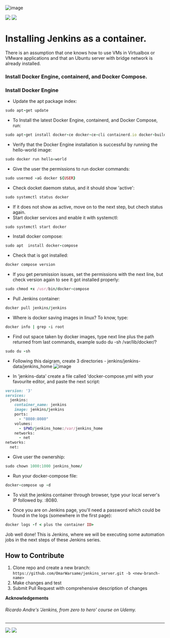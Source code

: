 ![image](https://user-images.githubusercontent.com/99705293/231359477-cfdfcd3b-b7bc-4bc5-8341-463e1923fcda.png)


[![](https://img.shields.io/badge/LinkedIn-blue?style=for-the-badge)](https://www.linkedin.com/in/owarsame?lipi=urn%3Ali%3Apage%3Ad_flagship3_profile_view_base_contact_details%3BSOodhTsXT4CPjEe8q6c1Aw%3D%3D)
[![](https://img.shields.io/badge/github-darkgrey?style=for-the-badge)](https://github.com/OmarWarsame)
<!---[![](https://img.shields.io/badge/book-blueviolet?style=for-the-badge)](https://hamzamohdzubair.github.io/redant/)--->
<!---[![](https://img.shields.io/badge/API-yellow?style=for-the-badge)](https://docs.rs/crate/redant/latest)--->
<!---[![](https://img.shields.io/badge/Crates.io-orange?style=for-the-badge)](https://crates.io/crates/redant)--->
# Installing Jenkins as a container.


There is an assumption that one knows how to use VMs in Virtualbox or VMware applications and that an Ubuntu server with bridge network is already installed.
### Install Docker Engine, containerd, and Docker Compose.

### Install Docker Engine
- Update the apt package index:
``` ruby
sudo apt-get update
```
- To Install the latest Docker Engine, containerd, and Docker Compose, run:

``` ruby
sudo apt-get install docker-ce docker-ce-cli containerd.io docker-buildx-plugin docker-compose-plugin
```
- Verify that the Docker Engine installation is successful by running the hello-world image:
``` ruby
sudo docker run hello-world
```
- Give the user the permissions to run docker commands:
``` ruby
sudo usermod -aG docker ${USER}
```
- Check docket daemom status, and it should show 'active':
``` ruby 
sudo systemctl status docker
```
- If it does not show as active, move on to the next step, but chech status again.
- Start docker services and enable it with systemctl:
``` ruby
sudo systemctl start docker
```
- Install docker compose:
``` ruby
sudo apt  install docker-compose
```
- Check that is got installed:
``` ruby
docker compose version
```
- If you get persmission issues, set the permissions with the next line, but check version again to see it got installed properly:
``` ruby
sudo chmod +x /usr/bin/docker-compose
```
- Pull Jenkins container:
``` ruby
docker pull jenkins/jenkins
```
- Where is docker saving images in linux? To know, type:
``` ruby
docker info | grep -i root
```
- Find out space taken by docker images, type next line plus the path returned from last commands, example sudo du -sh /var/lib/docker/?
``` ruby
sudo du -sh
```
- Following this daigram, create 3 directories - jenkins/jenkins-data/jenkins_home
![image](https://user-images.githubusercontent.com/99705293/231308698-2530d913-963e-4c27-862a-ce0b1b78dc66.png)

- In 'jenkins-data' create a file called 'docker-compose.yml with your favourite editor, and paste the next script:
``` ruby
version: '3' 
services: 
  jenkins:
    container_name: jenkins 
    image: jenkins/jenkins 
    ports:
      - "8080:8080" 
    volumes:
      - $PWD/jenkins_home:/var/jenkins_home 
    networks:
      - net
networks:
  net:
```
- Give user the ownership:
``` ruby
sudo chown 1000:1000 jenkins_home/
```
- Run your docker-compose file:
``` ruby
docker-compose up -d
```
- To visit the jenkins container through browser, type your local server's IP followed by. :8080.

- Once you are on Jenkins page, you'll need a password which could be found in the logs (somewhere in the first page):
``` ruby
docker logs -f < plus the container ID>
```

Job well done!
This is Jenkins, where we will be executing some automation jobs in the next steps of these Jenkins series.


**How to Contribute**
---

1. Clone repo and create a new branch: `https://github.com/OmarWarsame/jenkins_server.git -b <new-branch-name>`
2. Make changes and test
3. Submit Pull Request with comprehensive description of changes

**Acknowledgements**
###### Ricardo Andre's 'Jenkins, from zero to hero' course on Udemy.
---

[![](https://img.shields.io/badge/LinkedIn-blue?style=for-the-badge)](https://www.linkedin.com/in/owarsame?lipi=urn%3Ali%3Apage%3Ad_flagship3_profile_view_base_contact_details%3BSOodhTsXT4CPjEe8q6c1Aw%3D%3D)
[![](https://img.shields.io/badge/github-darkgrey?style=for-the-badge)](https://github.com/OmarWarsame)
<!---[![](https://img.shields.io/badge/book-blueviolet?style=for-the-badge)](https://hamzamohdzubair.github.io/redant/)--->
<!---[![](https://img.shields.io/badge/API-yellow?style=for-the-badge)](https://docs.rs/crate/redant/latest)--->
<!---[![](https://img.shields.io/badge/Crates.io-orange?style=for-the-badge)](https://crates.io/crates/redant)--->





